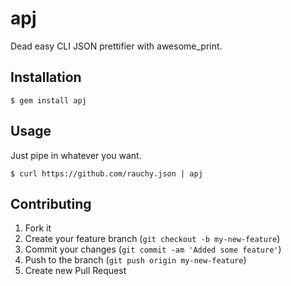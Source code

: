 # apj

Dead easy CLI JSON prettifier with awesome_print.

## Installation

    $ gem install apj

## Usage

Just pipe in whatever you want.

    $ curl https://github.com/rauchy.json | apj

## Contributing

1. Fork it
2. Create your feature branch (`git checkout -b my-new-feature`)
3. Commit your changes (`git commit -am 'Added some feature'`)
4. Push to the branch (`git push origin my-new-feature`)
5. Create new Pull Request
